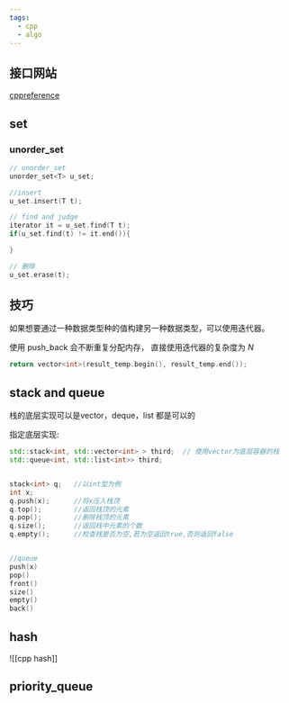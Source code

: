 ```yaml
---
tags:
  - cpp
  - algo
---
```

## 接口网站

[cppreference](https://en.cppreference.com/w/)


## set

### unorder_set

```cpp
// unorder_set
unorder_set<T> u_set;

//insert
u_set.insert(T t);

// find and judge
iterator it = u_set.find(T t);
if(u_set.find(t) != it.end()){

}

// 删除
u_set.erase(t);
```


## 技巧

如果想要通过一种数据类型种的值构建另一种数据类型，可以使用迭代器。

使用 push_back 会不断重复分配内存， 直接使用迭代器的复杂度为 $N$

```cpp
return vector<int>(result_temp.begin(), result_temp.end());
```


## stack and queue

栈的底层实现可以是vector，deque，list 都是可以的

指定底层实现: 

```cpp
std::stack<int, std::vector<int> > third;  // 使用vector为底层容器的栈
std::queue<int, std::list<int>> third; 


stack<int> q;	//以int型为例
int x;
q.push(x);		//将x压入栈顶
q.top();		//返回栈顶的元素
q.pop();		//删除栈顶的元素
q.size();		//返回栈中元素的个数
q.empty();		//检查栈是否为空,若为空返回true,否则返回false


//queue
push(x)
pop()
front()
size()
empty()
back()
```


## hash

![[cpp hash]]

## priority_queue



